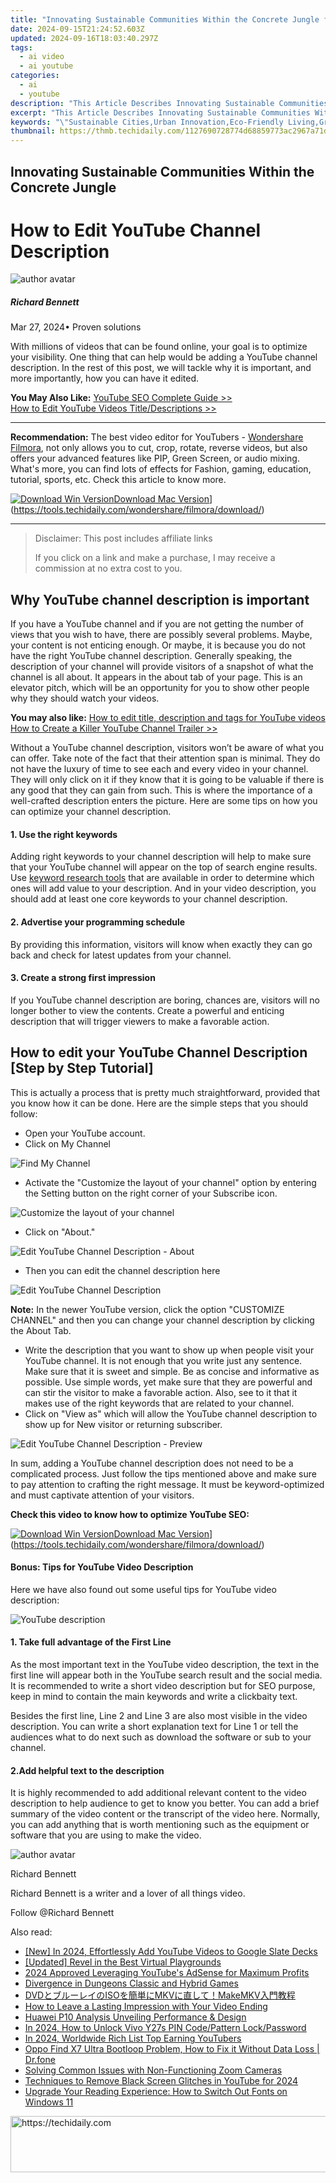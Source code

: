 ```yaml
---
title: "Innovating Sustainable Communities Within the Concrete Jungle for 2024"
date: 2024-09-15T21:24:52.603Z
updated: 2024-09-16T18:03:40.297Z
tags:
  - ai video
  - ai youtube
categories:
  - ai
  - youtube
description: "This Article Describes Innovating Sustainable Communities Within the Concrete Jungle for 2024"
excerpt: "This Article Describes Innovating Sustainable Communities Within the Concrete Jungle for 2024"
keywords: "\"Sustainable Cities,Urban Innovation,Eco-Friendly Living,Green Urban Planning,Sustainability in Cities,Concrete Jungle Adaptation,Community Revitalization\""
thumbnail: https://thmb.techidaily.com/1127690728774d68859773ac2967a71d9b05c7378c0abebd2da2f4a67474809a.jpg
---
```


## Innovating Sustainable Communities Within the Concrete Jungle

# How to Edit YouTube Channel Description

![author avatar](https://images.wondershare.com/filmora/article-images/richard-bennett.jpg)

##### Richard Bennett

 Mar 27, 2024• Proven solutions

 With millions of videos that can be found online, your goal is to optimize your visibility. One thing that can help would be adding a YouTube channel description. In the rest of this post, we will tackle why it is important, and more importantly, how you can have it edited.

**You May Also Like:** [YouTube SEO Complete Guide >>](https://tools.techidaily.com/wondershare/filmora/download/)  
[How to Edit YouTube Videos Title/Descriptions >>](https://tools.techidaily.com/wondershare/filmora/download/)

---

**Recommendation:** The best video editor for YouTubers - [Wondershare Filmora](https://tools.techidaily.com/wondershare/filmora/download/), not only allows you to cut, crop, rotate, reverse videos, but also offers your advanced features like PIP, Green Screen, or audio mixing. What's more, you can find lots of effects for Fashion, gaming, education, tutorial, sports, etc. Check this article to know more.

[![Download Win Version](https://images.wondershare.com/filmora/guide/download-btn-win.jpg)](https://tools.techidaily.com/wondershare/filmora/download/)[Download Mac Version](https://images.wondershare.com/filmora/guide/download-btn-mac.jpg)](https://tools.techidaily.com/wondershare/filmora/download/)

---

>  Disclaimer: This post includes affiliate links
>
>  If you click on a link and make a purchase, I may receive a commission at no extra cost to you.
>

## Why YouTube channel description is important

 If you have a YouTube channel and if you are not getting the number of views that you wish to have, there are possibly several problems. Maybe, your content is not enticing enough. Or maybe, it is because you do not have the right YouTube channel description. Generally speaking, the description of your channel will provide visitors of a snapshot of what the channel is all about. It appears in the about tab of your page. This is an elevator pitch, which will be an opportunity for you to show other people why they should watch your videos.

**You may also like:**
[How to edit title, description and tags for YouTube videos](https://tools.techidaily.com/wondershare/filmora/download/)
[How to Create a Killer YouTube Channel Trailer >>](https://tools.techidaily.com/wondershare/filmora/download/)

 Without a YouTube channel description, visitors won’t be aware of what you can offer. Take note of the fact that their attention span is minimal. They do not have the luxury of time to see each and every video in your channel. They will only click on it if they know that it is going to be valuable if there is any good that they can gain from such. This is where the importance of a well-crafted description enters the picture. Here are some tips on how you can optimize your channel description.

#### 1. Use the right keywords

 Adding right keywords to your channel description will help to make sure that your YouTube channel will appear on the top of search engine results. Use [keyword research tools](https://tools.techidaily.com/wondershare/filmora/download/) that are available in order to determine which ones will add value to your description. And in your video description, you should add at least one core keywords to your channel description.

#### 2. Advertise your programming schedule

 By providing this information, visitors will know when exactly they can go back and check for latest updates from your channel.

#### 3. Create a strong first impression

 If you YouTube channel description are boring, chances are, visitors will no longer bother to view the contents. Create a powerful and enticing description that will trigger viewers to make a favorable action.

## How to edit your YouTube Channel Description \[Step by Step Tutorial\]

 This is actually a process that is pretty much straightforward, provided that you know how it can be done. Here are the simple steps that you should follow:

* Open your YouTube account.
* Click on My Channel

![Find My Channel ](https://images.wondershare.com/filmora/article-images/edit-youtube-channel-desc-1.jpg)

* Activate the "Customize the layout of your channel" option by entering the Setting button on the right corner of your Subscribe icon.

![Customize the layout of your channel](https://images.wondershare.com/filmora/article-images/edit-youtube-channel-desc-2.jpg)

* Click on "About."

![Edit YouTube Channel Description - About ](https://images.wondershare.com/filmora/article-images/edit-youtube-channel-desc-3.jpg)

* Then you can edit the channel description here

![Edit YouTube Channel Description ](https://images.wondershare.com/filmora/article-images/edit-youtube-channel-desc-4.jpg)

**Note:** In the newer YouTube version, click the option "CUSTOMIZE CHANNEL" and then you can change your channel description by clicking the About Tab.

* Write the description that you want to show up when people visit your YouTube channel. It is not enough that you write just any sentence. Make sure that it is sweet and simple. Be as concise and informative as possible. Use simple words, yet make sure that they are powerful and can stir the visitor to make a favorable action. Also, see to it that it makes use of the right keywords that are related to your channel.
* Click on "View as" which will allow the YouTube channel description to show up for New visitor or returning subscriber.

![Edit YouTube Channel Description - Preview](https://images.wondershare.com/filmora/article-images/edit-youtube-channel-desc-5.jpg)

 In sum, adding a YouTube channel description does not need to be a complicated process. Just follow the tips mentioned above and make sure to pay attention to crafting the right message. It must be keyword-optimized and must captivate attention of your visitors.

 **Check this video to know how to optimize YouTube SEO:**

[![Download Win Version](https://images.wondershare.com/filmora/guide/download-btn-win.jpg)](https://tools.techidaily.com/wondershare/filmora/download/)[Download Mac Version](https://images.wondershare.com/filmora/guide/download-btn-mac.jpg)](https://tools.techidaily.com/wondershare/filmora/download/)

#### Bonus: Tips for YouTube Video Description

 Here we have also found out some useful tips for YouTube video description:

![YouTube description ](https://images.wondershare.com/filmora/article-images/youtube-description.jpg)

#### 1. Take full advantage of the First Line

 As the most important text in the YouTube video description, the text in the first line will appear both in the YouTube search result and the social media. It is recommended to write a short video description but for SEO purpose, keep in mind to contain the main keywords and write a clickbaity text.

 Besides the first line, Line 2 and Line 3 are also most visible in the video description. You can write a short explanation text for Line 1 or tell the audiences what to do next such as download the software or sub to your channel.

#### 2.Add helpful text to the description

 It is highly recommended to add additional relevant content to the video description to help audience to get to know you better. You can add a brief summary of the video content or the transcript of the video here. Normally, you can add anything that is worth mentioning such as the equipment or software that you are using to make the video.

![author avatar](https://images.wondershare.com/filmora/article-images/richard-bennett.jpg)

Richard Bennett

Richard Bennett is a writer and a lover of all things video.

Follow @Richard Bennett

<ins class="adsbygoogle"
     style="display:block"
     data-ad-format="autorelaxed"
     data-ad-client="ca-pub-7571918770474297"
     data-ad-slot="1223367746"></ins>

<ins class="adsbygoogle"
     style="display:block"
     data-ad-client="ca-pub-7571918770474297"
     data-ad-slot="8358498916"
     data-ad-format="auto"
     data-full-width-responsive="true"></ins>

<span class="atpl-alsoreadstyle">Also read:</span>
<div><ul>
<li><a href="https://youtube-sure.techidaily.com/n-2024-effortlessly-add-youtube-videos-to-google-slate-decks/"><u>[New] In 2024, Effortlessly Add YouTube Videos to Google Slate Decks</u></a></li>
<li><a href="https://digital-screen-recording.techidaily.com/updated-revel-in-the-best-virtual-playgrounds/"><u>[Updated] Revel in the Best Virtual Playgrounds</u></a></li>
<li><a href="https://youtube-sure.techidaily.com/approved-leveraging-youtubes-adsense-for-maximum-profits/"><u>2024 Approved Leveraging YouTube's AdSense for Maximum Profits</u></a></li>
<li><a href="https://video-capture.techidaily.com/divergence-in-dungeons-classic-and-hybrid-games/"><u>Divergence in Dungeons Classic and Hybrid Games</u></a></li>
<li><a href="https://solve-help.techidaily.com/dvdisomkvmakemkv/"><u>DVDとブルーレイのISOを簡単にMKVに直して！MakeMKV入門教程</u></a></li>
<li><a href="https://youtube-sure.techidaily.com/o-leave-a-lasting-impression-with-your-video-ending/"><u>How to Leave a Lasting Impression with Your Video Ending</u></a></li>
<li><a href="https://extra-tips.techidaily.com/huawei-p10-analysis-unveiling-performance-and-design/"><u>Huawei P10 Analysis Unveiling Performance & Design</u></a></li>
<li><a href="https://android-unlock.techidaily.com/in-2024-how-to-unlock-vivo-y27s-pin-codepattern-lockpassword-by-drfone-android/"><u>In 2024, How to Unlock Vivo Y27s PIN Code/Pattern Lock/Password</u></a></li>
<li><a href="https://youtube-sure.techidaily.com/24-worldwide-rich-list-top-earning-youtubers/"><u>In 2024, Worldwide Rich List Top Earning YouTubers</u></a></li>
<li><a href="https://howto.techidaily.com/oppo-find-x7-ultra-bootloop-problem-how-to-fix-it-without-data-loss-drfone-by-drfone-fix-android-problems-fix-android-problems/"><u>Oppo Find X7 Ultra Bootloop Problem, How to Fix it Without Data Loss | Dr.fone</u></a></li>
<li><a href="https://techtrends.techidaily.com/solving-common-issues-with-non-functioning-zoom-cameras/"><u>Solving Common Issues with Non-Functioning Zoom Cameras</u></a></li>
<li><a href="https://youtube-sure.techidaily.com/iques-to-remove-black-screen-glitches-in-youtube-for-2024/"><u>Techniques to Remove Black Screen Glitches in YouTube for 2024</u></a></li>
<li><a href="https://tech-renaissance.techidaily.com/upgrade-your-reading-experience-how-to-switch-out-fonts-on-windows-11/"><u>Upgrade Your Reading Experience: How to Switch Out Fonts on Windows 11</u></a></li>
</ul></div>

<!-- affiliate ads begin -->
<a href="https://25home.pxf.io/c/5597632/2123482/16836" target="_top" id="2123482">
  <img src="//a.impactradius-go.com/display-ad/16836-2123482" border="0" alt="https://techidaily.com" width="728" height="90"/>
</a>
<img height="0" width="0" src="https://25home.pxf.io/i/5597632/2123482/16836" style="position:absolute;visibility:hidden;" border="0" />
<!-- affiliate ads end -->


